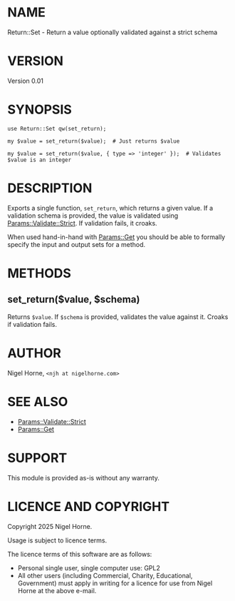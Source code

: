 # NAME

Return::Set - Return a value optionally validated against a strict schema

# VERSION

Version 0.01

# SYNOPSIS

    use Return::Set qw(set_return);

    my $value = set_return($value);  # Just returns $value

    my $value = set_return($value, { type => 'integer' });  # Validates $value is an integer

# DESCRIPTION

Exports a single function, `set_return`, which returns a given value.
If a validation schema is provided, the value is validated using
[Params::Validate::Strict](https://metacpan.org/pod/Params%3A%3AValidate%3A%3AStrict).
If validation fails, it croaks.

When used hand-in-hand with [Params::Get](https://metacpan.org/pod/Params%3A%3AGet) you should be able to formally specify the input and output sets for a method.

# METHODS

## set\_return($value, $schema)

Returns `$value`. If `$schema` is provided, validates the value against it.
Croaks if validation fails.

# AUTHOR

Nigel Horne, `<njh at nigelhorne.com>`

# SEE ALSO

- [Params::Validate::Strict](https://metacpan.org/pod/Params%3A%3AValidate%3A%3AStrict)
- [Params::Get](https://metacpan.org/pod/Params%3A%3AGet)

# SUPPORT

This module is provided as-is without any warranty.

# LICENCE AND COPYRIGHT

Copyright 2025 Nigel Horne.

Usage is subject to licence terms.

The licence terms of this software are as follows:

- Personal single user, single computer use: GPL2
- All other users (including Commercial, Charity, Educational, Government)
  must apply in writing for a licence for use from Nigel Horne at the
  above e-mail.
